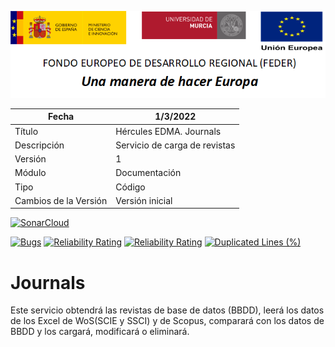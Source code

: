 ![](../../Docs/media/CabeceraDocumentosMD.png)

| Fecha         | 1/3/2022                                                   |
| ------------- | ------------------------------------------------------------ |
|Título|Hércules EDMA. Journals| 
|Descripción|Servicio de carga de revistas|
|Versión|1|
|Módulo|Documentación|
|Tipo|Código|
|Cambios de la Versión|Versión inicial|


[![SonarCloud](https://sonarcloud.io/images/project_badges/sonarcloud-white.svg)](https://sonarcloud.io/summary/new_code?id=Hercules.CommonsEDMA.Journals)

[![Bugs](https://sonarcloud.io/api/project_badges/measure?project=Hercules.CommonsEDMA.Journals&metric=bugs)](https://sonarcloud.io/summary/new_code?id=Hercules.CommonsEDMA.Journals)
[![Reliability Rating](https://sonarcloud.io/api/project_badges/measure?project=Hercules.CommonsEDMA.Journals&metric=reliability_rating)](https://sonarcloud.io/summary/new_code?id=Hercules.CommonsEDMA.Journals)
[![Reliability Rating](https://sonarcloud.io/api/project_badges/measure?project=Hercules.CommonsEDMA.Journals&metric=reliability_rating)](https://sonarcloud.io/summary/new_code?id=Hercules.CommonsEDMA.Journals)
[![Duplicated Lines (%)](https://sonarcloud.io/api/project_badges/measure?project=Hercules.CommonsEDMA.Journals&metric=duplicated_lines_density)](https://sonarcloud.io/summary/new_code?id=Hercules.CommonsEDMA.Journals)



# Journals
Este servicio obtendrá las revistas de base de datos (BBDD), leerá los datos de los Excel de WoS(SCIE y SSCI) y de Scopus, comparará con los datos de BBDD y los cargará, modificará o eliminará.
